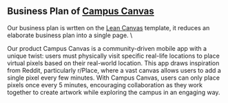 ## Business Plan of [Campus Canvas](https://docs.google.com/presentation/d/1t0Tgj0LdxebdV1llosvSGrhvIg_TdwaTo5xvGyB5zcA/edit?usp=sharing)

Our business plan is wrtten on the [Lean Canvas](https://www.leancanvas.com/) template, it reduces an elaborate business plan into a single page. \

Our product Campus Canvas is a community-driven mobile app with a unique twist: users must physically visit specific real-life locations to place virtual pixels based on their real-world location. This app draws inspiration from Reddit, particularly r/Place, where a vast canvas allows users to add a single pixel every few minutes. With Campus Canvas, users can only place pixels once every 5 minutes, encouraging collaboration as they work together to create artwork while exploring the campus in an engaging way.
